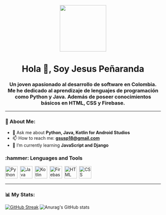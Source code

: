 <div id ="header" align="center">
    <img src="https://media.giphy.com/media/xT9IgzoKnwFNmISR8I/giphy.gif" width="150" />
    <h1 align="center">Hola 👋, Soy Jesus Peñaranda</h1>
    <h3 align="center">
        Un joven apasionado al desarrollo de software en Colombia. Me he dedicado al aprendizaje de lenguajes de programación
        como Python y Java. Además de poseer conocimientos básicos en HTML, CSS y Firebase.
    </h3>
</div>

---

### :busts_in_silhouette: About Me:

- 💬 Ask me about **Python, Java, Kotlin for Android Studios**
- 📫 How to reach me: **gsusp18@gmail.com**
- 🌱 I’m currently learning **JavaScript and Django**

<div align="left">
    <h3> :hammer: Lenguages and Tools</h3>
    <div>
        <img src="https://camo.githubusercontent.com/dd8b0601cdfefe534a6a26f4c29c7f8a5fcfc315002655f519c73121f7bad8bc/68747470733a2f2f63646e2e6a7364656c6976722e6e65742f67682f64657669636f6e732f64657669636f6e2f69636f6e732f707974686f6e2f707974686f6e2d6f726967696e616c2e737667"
        title="Python" alt="Python" width="40" height="40"/>&nbsp;
        <img src="https://camo.githubusercontent.com/20ffa1c9a31e2c991c8b52b0cb7be938de51db4b7a9299658fef28efb0cc845a/68747470733a2f2f63646e2e6a7364656c6976722e6e65742f67682f64657669636f6e732f64657669636f6e2f69636f6e732f6a6176612f6a6176612d6f726967696e616c2e737667"
        title="Java" alt="Java" width="40" height="40"/>&nbsp;
        <img src="https://camo.githubusercontent.com/5ed944a27e3d12bcf282343a496ce2910a68ecd96cded987e1b7d576f2f392a3/68747470733a2f2f63646e2e6a7364656c6976722e6e65742f67682f64657669636f6e732f64657669636f6e2f69636f6e732f6b6f746c696e2f6b6f746c696e2d6f726967696e616c2e737667"
        title="Kotlin" alt="Kotlin" width="40" height="40"/>&nbsp;
        <img src="https://camo.githubusercontent.com/5e264dc8fcb694c4183413c371048cfb251b0e8ee84b64a0e8ee76750718ca50/68747470733a2f2f63646e2e6a7364656c6976722e6e65742f67682f64657669636f6e732f64657669636f6e2f69636f6e732f66697265626173652f66697265626173652d706c61696e2e737667"
        title="Firebase" alt="Firebase" width="40" height="40"/>&nbsp;
        <img src="https://camo.githubusercontent.com/da7acacadecf91d6dc02efcd2be086bb6d78ddff19a1b7a0ab2755a6fda8b1e9/68747470733a2f2f63646e2e6a7364656c6976722e6e65742f67682f64657669636f6e732f64657669636f6e2f69636f6e732f68746d6c352f68746d6c352d6f726967696e616c2e737667"
        title="HTML5" alt="HTML" width="40" height="40"/>&nbsp;
        <img src="https://camo.githubusercontent.com/2e496d4bfc6f753ddca87b521ce95c88219f77800212ffa6d4401ad368c82170/68747470733a2f2f63646e2e6a7364656c6976722e6e65742f67682f64657669636f6e732f64657669636f6e2f69636f6e732f637373332f637373332d6f726967696e616c2e737667"
        title="CSS3" alt="CSS" width="40" height="40"/>&nbsp;
</div>
  
---
### :bar_chart: My Stats:
  
 [![GitHub Streak](http://github-readme-streak-stats.herokuapp.com?user=Gsusp18&theme=vue-dark&hide_border=true)](https://git.io/streak-stats)
 ![Anurag's GitHub stats](https://github-readme-stats.vercel.app/api?username=Gsusp18&show_icons=true&theme=vue-dark)
